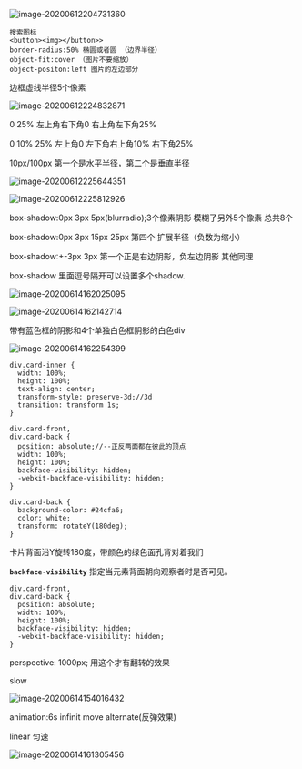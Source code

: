 ![image-20200612204731360](F:\Code\github\document\InHackerWay\个人文章\读书笔记\前端\Css权威指南\css.assets\image-20200612204731360.png)


```
搜索图标
<button><img></button>>
border-radius:50% 椭圆或者圆 （边界半径）
object-fit:cover （图片不要缩放）
object-positon:left 图片的左边部分
```

边框虚线半径5个像素

![image-20200612224832871](F:\Code\github\document\InHackerWay\个人文章\读书笔记\前端\Css权威指南\css.assets\image-20200612224832871.png)

0 25%  左上角右下角0  右上角左下角25%

0 10% 25%  左上角0 左下角右上角10% 右下角25%

10px/100px 第一个是水平半径，第二个是垂直半径

![image-20200612225644351](F:\Code\github\document\InHackerWay\个人文章\读书笔记\前端\Css权威指南\css.assets\image-20200612225644351.png)

![image-20200612225812926](F:\Code\github\document\InHackerWay\个人文章\读书笔记\前端\Css权威指南\css.assets\image-20200612225812926.png)

box-shadow:0px 3px 5px(blurradio);3个像素阴影 模糊了另外5个像素 总共8个

box-shadow:0px 3px 15px 25px  第四个 扩展半径（负数为缩小）

box-shadow:+-3px 3px 第一个正是右边阴影，负左边阴影 其他同理

box-shadow 里面逗号隔开可以设置多个shadow.

![image-20200614162025095](F:\Code\github\document\InHackerWay\个人文章\读书笔记\前端\Css权威指南\css.assets\image-20200614162025095.png)

![image-20200614162142714](F:\Code\github\document\InHackerWay\个人文章\读书笔记\前端\Css权威指南\css.assets\image-20200614162142714.png)

带有蓝色框的阴影和4个单独白色框阴影的白色div

![image-20200614162254399](F:\Code\github\document\InHackerWay\个人文章\读书笔记\前端\Css权威指南\css.assets\image-20200614162254399.png)

```
div.card-inner {
  width: 100%;
  height: 100%;
  text-align: center;
  transform-style: preserve-3d;//3d
  transition: transform 1s;
}
```

```
div.card-front,
div.card-back {
  position: absolute;//--正反两面都在彼此的顶点
  width: 100%;
  height: 100%;
  backface-visibility: hidden;
  -webkit-backface-visibility: hidden;
}
```

```
div.card-back {
  background-color: #24cfa6;
  color: white;
  transform: rotateY(180deg);
}

```

卡片背面沿Y旋转180度，带颜色的绿色面孔背对着我们

 **`backface-visibility`** 指定当元素背面朝向观察者时是否可见。 

```
div.card-front,
div.card-back {
  position: absolute;
  width: 100%;
  height: 100%;
  backface-visibility: hidden;
  -webkit-backface-visibility: hidden;
}

```

 perspective: 1000px;  用这个才有翻转的效果



slow

![image-20200614154016432](F:\Code\github\document\InHackerWay\个人文章\读书笔记\前端\Css权威指南\css.assets\image-20200614154016432.png)



animation:6s infinit move alternate(反弹效果)

  linear  匀速

![image-20200614161305456](F:\Code\github\document\InHackerWay\个人文章\读书笔记\前端\Css权威指南\css.assets\image-20200614161305456.png)